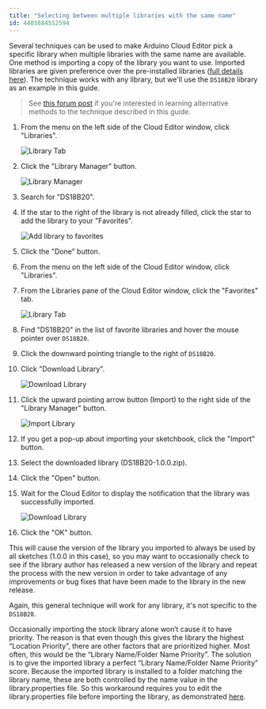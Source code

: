```yaml
---
title: "Selecting between multiple libraries with the same name"
id: 4405884552594
---
```


Several techniques can be used to make Arduino Cloud Editor pick a specific library when multiple libraries with the same name are available. One method is importing a copy of the library you want to use. Imported libraries are given preference over the pre-installed libraries ([full details here](https://arduino.github.io/arduino-cli/latest/sketch-build-process/#location-priorities-in-arduino-web-editor)). The technique works with any library, but we'll use the `DS18B20` library as an example in this guide.

> See [this forum post](https://forum.arduino.cc/index.php?topic=684441.msg4605368#msg4605368) if you're interested in learning alternative methods to the technique described in this guide.

1. From the menu on the left side of the Cloud Editor window, click "Libraries".

   ![Library Tab](img/Library_Tab.png)

2. Click the "Library Manager" button.

   ![Library Manager](img/Library_Manager_Button.png)

3. Search for "DS18B20".

4. If the star to the right of the library is not already filled, click the star to add the library to your "Favorites".

   ![Add library to favorites](img/Favorite_Library.png)

5. Click the "Done" button.

6. From the menu on the left side of the Cloud Editor window, click "Libraries".

7. From the Libraries pane of the Cloud Editor window, click the "Favorites" tab.

   ![Library Tab](img/Library_Tab.png)

8. Find "DS18B20" in the list of favorite libraries and hover the mouse pointer over `DS18B20`.

9. Click the downward pointing triangle to the right of `DS18B20`.

10. Click "Download Library".

    ![Download Library](img/Download_Library.png)

11. Click the upward pointing arrow button (Import) to the right side of the "Library Manager" button.

    ![Import Library](img/Import_Library.png)

12. If you get a pop-up about importing your sketchbook, click the "Import" button.

13. Select the downloaded library (DS18B20-1.0.0.zip).

14. Click the "Open" button.

15. Wait for the Cloud Editor to display the notification that the library was successfully imported.

    ![Download Library](img/Import_Successful.png)

16. Click the "OK" button.

This will cause the version of the library you imported to always be used by all sketches (1.0.0 in this case), so you may want to occasionally check to see if the library author has released a new version of the library and repeat the process with the new version in order to take advantage of any improvements or bug fixes that have been made to the library in the new release.

Again, this general technique will work for any library, it's not specific to the `DS18B20`.

Occasionally importing the stock library alone won’t cause it to have priority. The reason is that even though this gives the library the highest “Location Priority”, there are other factors that are prioritized higher. Most often, this would be the “Library Name/Folder Name Priority”. The solution is to give the imported library a perfect “Library Name/Folder Name Priority” score. Because the imported library is installed to a folder matching the library name, these are both controlled by the name value in the library.properties file. So this workaround requires you to edit the library.properties file before importing the library, as demonstrated [here](https://forum.arduino.cc/t/arduino-cloud-and-grove-ultrasonic-ranger-library/875053/6?u=pert).
